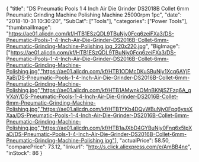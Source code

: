 {
	"title": "DS Pneumatic Pools 1 4 Inch Air Die Grinder DS2018B  Collet 6mm Pneumatic Grinding Machine Polishing Machine 25000rpm  1pc",
	"date": "2018-10-31 10:30:20",
	"SubCat": ["Tools"],
	"categories": ["Power Tools"],
	"thumbnailImage": "https://ae01.alicdn.com/kf/HTB1ESzQDL9TBuNjy0Fcq6zeiFXa3/DS-Pneumatic-Pools-1-4-Inch-Air-Die-Grinder-DS2016B-Collet-6mm-Pneumatic-Grinding-Machine-Polishing.jpg_220x220.jpg",
	"BigImage": ["https://ae01.alicdn.com/kf/HTB1ESzQDL9TBuNjy0Fcq6zeiFXa3/DS-Pneumatic-Pools-1-4-Inch-Air-Die-Grinder-DS2016B-Collet-6mm-Pneumatic-Grinding-Machine-Polishing.jpg","https://ae01.alicdn.com/kf/HTB1ODMcDKuSBuNjy1Xcq6AYjFXaB/DS-Pneumatic-Pools-1-4-Inch-Air-Die-Grinder-DS2016B-Collet-6mm-Pneumatic-Grinding-Machine-Polishing.jpg","https://ae01.alicdn.com/kf/HTB1AMwnkOMnBKNjSZFzq6A_qVXaY/DS-Pneumatic-Pools-1-4-Inch-Air-Die-Grinder-DS2016B-Collet-6mm-Pneumatic-Grinding-Machine-Polishing.jpg","https://ae01.alicdn.com/kf/HTB1YKb4DQyWBuNjy0Fpq6yssXXaa/DS-Pneumatic-Pools-1-4-Inch-Air-Die-Grinder-DS2016B-Collet-6mm-Pneumatic-Grinding-Machine-Polishing.jpg","https://ae01.alicdn.com/kf/HTB1aJXbD4GYBuNjy0Fnq6x5lpXaD/DS-Pneumatic-Pools-1-4-Inch-Air-Die-Grinder-DS2016B-Collet-6mm-Pneumatic-Grinding-Machine-Polishing.jpg"],
	"actualPrice": 58.50,
	"comparePrice": 73.12,
	"linkurl": "http://s.click.aliexpress.com/e/AmBB4ne",
	"inStock": 86
}
